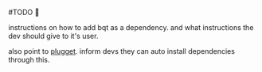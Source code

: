 #TODO 👷

instructions on how to add bqt as a dependency.
and what instructions the dev should give to it's user.

also point to [plugget](https://github.com/plugget/plugget). inform devs they can auto install dependencies through this.